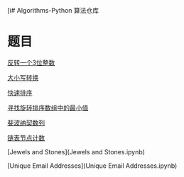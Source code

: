 [i# Algorithms-Python
算法仓库

# 题目
[反转一个3位整数](反转一个3位整数.markdown)

[大小写转换](大小写转换.markdown)

[快速排序](快速排序.markdown)

[寻找旋转排序数组中的最小值](寻找旋转排序数组中的最小值.markdown)

[斐波纳契数列](斐波纳契数列.markdown)

[链表节点计数](链表节点计数.markdown)

[Jewels and Stones](Jewels and Stones.ipynb)

[Unique Email Addresses](Unique Email Addresses.ipynb)

